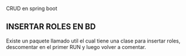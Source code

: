 CRUD en spring boot

## INSERTAR ROLES EN BD
Existe un paquete llamado util el cual tiene una clase para insertar roles,
descomentar en el primer RUN y luego volver a comentar.

